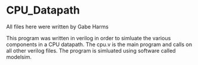 CPU_Datapath
============

All files here were written by Gabe Harms

This program was written in verilog in order to simluate the various components in a CPU datapath. The cpu.v
is the main program and calls on all other verilog files. The program is simluated using software called modelsim.
